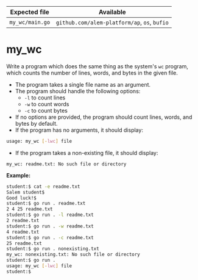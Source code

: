 | Expected file   | Available                                    |
| --------------- | -------------------------------------------- |
| `my_wc/main.go` | `github.com/alem-platform/ap`, `os`, `bufio` |

# my_wc

Write a program which does the same thing as the system's `wc` program, which counts the number of lines, words, and bytes in the given file.

- The program takes a single file name as an argument.
- The program should handle the following options:
  - `-l` to count lines
  - `-w` to count words
  - `-c` to count bytes
- If no options are provided, the program should count lines, words, and bytes by default.
- If the program has no arguments, it should display:

```sh
usage: my_wc [-lwc] file
```

- If the program takes a non-existing file, it should display:

```
my_wc: readme.txt: No such file or directory
```

**Example:**

```sh
student:$ cat -e readme.txt
Salem student$
Good luck!$
student:$ go run . readme.txt
2 4 25 readme.txt
student:$ go run . -l readme.txt
2 readme.txt
student:$ go run . -w readme.txt
4 readme.txt
student:$ go run . -c readme.txt
25 readme.txt
student:$ go run . nonexisting.txt
my_wc: nonexisting.txt: No such file or directory
student:$ go run .
usage: my_wc [-lwc] file
student:$
```
